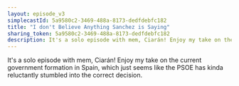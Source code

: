 ```yaml
---
layout: episode_v3
simplecastId: 5a9580c2-3469-488a-8173-dedfdebfc182
title: "I don't Believe Anything Sanchez is Saying"
sharing_token: 5a9580c2-3469-488a-8173-dedfdebfc182
description: It's a solo episode with mem, Ciarán! Enjoy my take on the current government formation in Spain, which just seems like the PSOE has kinda reluctantly stumbled into the correct decision.
---
```


It's a solo episode with mem, Ciarán! Enjoy my take on the current government formation in Spain, which just seems like the PSOE has kinda reluctantly stumbled into the correct decision.
